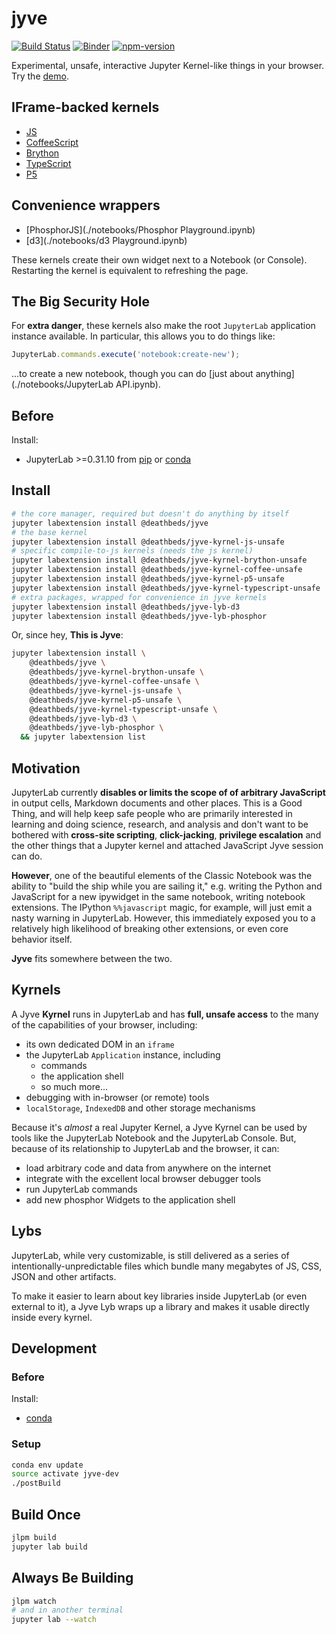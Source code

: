 # jyve

[![Build Status][travis-badge]][travis] [![Binder][binder-badge]][binder] [![npm-version][]][npm-search]

Experimental, unsafe, interactive Jupyter Kernel-like things in your browser. Try the [demo][].

[demo]: https://deathbeds.github.io/jyve
[travis]: https://travis-ci.org/deathbeds/jyve
[travis-badge]: https://travis-ci.org/deathbeds/jyve.svg?branch=master
[binder]: https://mybinder.org/v2/gh/deathbeds/jyve/master?urlpath=lab/tree/index.ipynb
[binder-badge]: https://mybinder.org/badge.svg
[npm-version]: https://badge.fury.io/js/%40deathbeds%2Fjyve.svg
[npm-search]: https://www.npmjs.com/search?q=jyve%20keywords%3Ajupyterlab-extension

## IFrame-backed kernels

- [JS](./notebooks/JavaScript.ipynb)
- [CoffeeScript](./notebooks/CoffeeScript.ipynb)
- [Brython](./notebooks/Brython.ipynb)
- [TypeScript](./notebooks/TypeScript.ipynb)
- [P5](./notebooks/P5.ipynb)

## Convenience wrappers

- [PhosphorJS](./notebooks/Phosphor Playground.ipynb)
- [d3](./notebooks/d3 Playground.ipynb)

These kernels create their own widget next to a
Notebook (or Console). Restarting the kernel is equivalent to refreshing the
page.

## The Big Security Hole

For **extra danger**, these kernels also make the root `JupyterLab` application
instance available. In particular, this allows you to do things like:

```JavaScript
JupyterLab.commands.execute('notebook:create-new');
```

...to create a new notebook, though you can do
[just about anything](./notebooks/JupyterLab API.ipynb).

## Before

Install:

- JupyterLab >=0.31.10 from [pip](https://pypi.io/project/jupyterlab) or
  [conda](https://anaconda.org/conda-forge/jupyterlab)

## Install

```bash
# the core manager, required but doesn't do anything by itself
jupyter labextension install @deathbeds/jyve
# the base kernel
jupyter labextension install @deathbeds/jyve-kyrnel-js-unsafe
# specific compile-to-js kernels (needs the js kernel)
jupyter labextension install @deathbeds/jyve-kyrnel-brython-unsafe
jupyter labextension install @deathbeds/jyve-kyrnel-coffee-unsafe
jupyter labextension install @deathbeds/jyve-kyrnel-p5-unsafe
jupyter labextension install @deathbeds/jyve-kyrnel-typescript-unsafe
# extra packages, wrapped for convenience in jyve kernels
jupyter labextension install @deathbeds/jyve-lyb-d3
jupyter labextension install @deathbeds/jyve-lyb-phosphor
```

Or, since hey, **This is Jyve**:

```bash
jupyter labextension install \
    @deathbeds/jyve \
    @deathbeds/jyve-kyrnel-brython-unsafe \
    @deathbeds/jyve-kyrnel-coffee-unsafe \
    @deathbeds/jyve-kyrnel-js-unsafe \
    @deathbeds/jyve-kyrnel-p5-unsafe \
    @deathbeds/jyve-kyrnel-typescript-unsafe \
    @deathbeds/jyve-lyb-d3 \
    @deathbeds/jyve-lyb-phosphor \
  && jupyter labextension list
```

## Motivation

JupyterLab currently **disables or limits the scope of of arbitrary JavaScript**
in output cells, Markdown documents and other places. This is a Good Thing,
and will help keep safe people who are primarily interested in learning and
doing science, research, and analysis and don't want to be bothered with
**cross-site scripting**, **click-jacking**, **privilege escalation** and the
other things that a Jupyter kernel and attached JavaScript Jyve session can do.

**However**, one of the beautiful elements of the Classic Notebook was the
ability to "build the ship while you are sailing it," e.g. writing the Python
and JavaScript for a new ipywidget in the same notebook, writing notebook
extensions. The IPython `%%javascript` magic, for example, will just emit a
nasty warning in JupyterLab. However, this immediately exposed you to a
relatively high likelihood of breaking other extensions, or even core behavior
itself.

**Jyve** fits somewhere between the two.

## Kyrnels

A Jyve **Kyrnel** runs in JupyterLab and has **full, unsafe access** to the
many of the capabilities of your browser, including:

- its own dedicated DOM in an `iframe`
- the JupyterLab `Application` instance, including
  - commands
  - the application shell
  - so much more...
- debugging with in-browser (or remote) tools
- `localStorage`, `IndexedDB` and other storage mechanisms

Because it's _almost_ a real Jupyter Kernel, a Jyve Kyrnel can be used by tools
like the JupyterLab Notebook and the JupyterLab Console. But, because of its
relationship to JupyterLab and the browser, it can:

- load arbitrary code and data from anywhere on the internet
- integrate with the excellent local browser debugger tools
- run JupyterLab commands
- add new phosphor Widgets to the application shell

## Lybs

JupyterLab, while very customizable, is still delivered as a series of
intentionally-unpredictable files which bundle many megabytes of JS, CSS, JSON
and other artifacts.

To make it easier to learn about key libraries inside JupyterLab (or
even external to it), a Jyve Lyb wraps up a library and makes it usable
directly inside every kyrnel.

## Development

### Before

Install:

- [conda](https://conda.io/docs/user-guide/install/download.html)

### Setup

```bash
conda env update
source activate jyve-dev
./postBuild
```

## Build Once

```bash
jlpm build
jupyter lab build
```

## Always Be Building

```bash
jlpm watch
# and in another terminal
jupyter lab --watch
```
